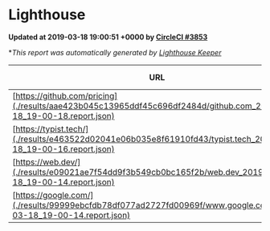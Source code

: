 
# Lighthouse

**Updated at 2019-03-18 19:00:51 +0000 by [CircleCI #3853](https://circleci.com/gh/ItinerisLtd/lighthouse-keeper-example/3853)**

**This report was automatically generated by [Lighthouse Keeper](https://github.com/itinerisltd/lighthouse-keeper)*

| URL | Performance | Accessibility | Best Practices | SEO | PWA | Updated At |
| --- | --- | --- | --- | --- | --- | --- |
| [https://github.com/pricing](./results/aae423b045c13965ddf45c696df2484d/github.com_2019-03-18_19-00-18.report.json) | 0.87 | 0.89 | 0.93 | 0.9 | 0.58 | 2019-03-18T19:00:18.639Z |
| [https://typist.tech/](./results/e463522d02041e06b035e8f61910fd43/typist.tech_2019-03-18_19-00-16.report.json) | 1 |  |  |  |  | 2019-03-18T19:00:16.906Z |
| [https://web.dev/](./results/e09021ae7f54dd9f3b549cb0bc165f2b/web.dev_2019-03-18_19-00-14.report.json) | 0.95 | 0.93 | 0.93 | 0.87 | 1 | 2019-03-18T19:00:14.312Z |
| [https://google.com/](./results/99999ebcfdb78df077ad2727fd00969f/www.google.com_2019-03-18_19-00-14.report.json) | 0.92 | 0.71 | 0.93 | 0.8 | 0.58 | 2019-03-18T19:00:14.341Z |
